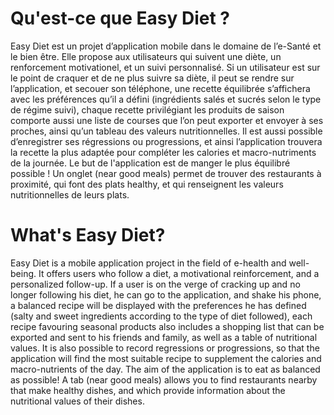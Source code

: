 # Qu'est-ce que Easy Diet ?

Easy Diet est un projet d’application mobile dans le domaine de l’e-Santé et le bien être. Elle propose aux utilisateurs qui suivent une diète, un renforcement motivationel, et un suivi personnalisé. Si un utilisateur est sur le point de craquer et de ne plus suivre sa diète, il peut se rendre sur l’application, et secouer son téléphone, une recette équilibrée s’affichera avec les préférences qu’il a défini (ingrédients salés et sucrés selon le type de régime suivi), chaque recette privilégiant les produits de saison comporte aussi une liste de courses que l’on peut exporter et envoyer à ses proches, ainsi qu’un tableau des valeurs nutritionnelles. Il est aussi possible d’enregistrer ses régressions ou progressions, et ainsi l’application trouvera la recette la plus adaptée pour compléter les calories et macro-nutriments de la journée. Le but de l'application est de manger le plus équilibré possible ! Un onglet (near good meals) permet de trouver des restaurants à proximité, qui font des plats healthy, et qui renseignent les valeurs nutritionnelles de leurs plats. 

 # What's Easy Diet?

Easy Diet is a mobile application project in the field of e-health and well-being. It offers users who follow a diet, a motivational reinforcement, and a personalized follow-up. If a user is on the verge of cracking up and no longer following his diet, he can go to the application, and shake his phone, a balanced recipe will be displayed with the preferences he has defined (salty and sweet ingredients according to the type of diet followed), each recipe favouring seasonal products also includes a shopping list that can be exported and sent to his friends and family, as well as a table of nutritional values. It is also possible to record regressions or progressions, so that the application will find the most suitable recipe to supplement the calories and macro-nutrients of the day. The aim of the application is to eat as balanced as possible! A tab (near good meals) allows you to find restaurants nearby that make healthy dishes, and which provide information about the nutritional values of their dishes.

